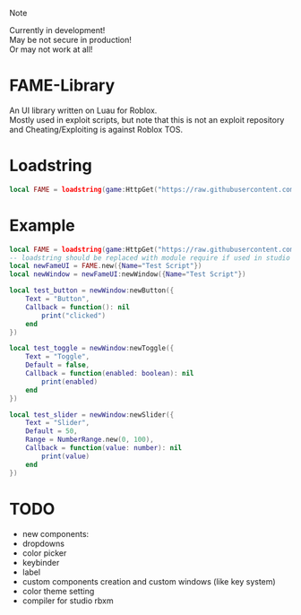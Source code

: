> [!NOTE]
> Currently in development!<br>
> May be not secure in production!<br>
> Or may not work at all!

# FAME-Library
An UI library written on Luau for Roblox.<br>
Mostly used in exploit scripts, but note that this is not an exploit repository and Cheating/Exploiting is against Roblox TOS.

# Loadstring

```lua
local FAME = loadstring(game:HttpGet("https://raw.githubusercontent.com/FrostX-Official/FAME-Library/refs/heads/main/main.luau"))()
```

# Example

```lua
local FAME = loadstring(game:HttpGet("https://raw.githubusercontent.com/FrostX-Official/FAME-Library/refs/heads/main/main.luau"))()
-- loadstring should be replaced with module require if used in studio ^
local newFameUI = FAME.new({Name="Test Script"})
local newWindow = newFameUI:newWindow({Name="Test Script"})

local test_button = newWindow:newButton({
	Text = "Button",
	Callback = function(): nil
		print("clicked")
	end
})

local test_toggle = newWindow:newToggle({
	Text = "Toggle",
	Default = false,
	Callback = function(enabled: boolean): nil
		print(enabled)
	end
})

local test_slider = newWindow:newSlider({
	Text = "Slider",
	Default = 50,
	Range = NumberRange.new(0, 100),
	Callback = function(value: number): nil
		print(value)
	end
})
```

# TODO
- new components:
 - dropdowns
 - color picker
 - keybinder
 - label
- custom components creation and custom windows (like key system)
- color theme setting
- compiler for studio rbxm